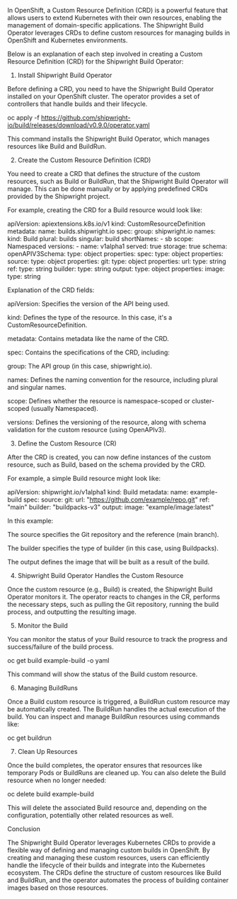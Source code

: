 In OpenShift, a Custom Resource Definition (CRD) is a powerful feature that allows users to extend Kubernetes with their own resources, enabling the management of domain-specific applications. The Shipwright Build Operator leverages CRDs to define custom resources for managing builds in OpenShift and Kubernetes environments.

Below is an explanation of each step involved in creating a Custom Resource Definition (CRD) for the Shipwright Build Operator:

1. Install Shipwright Build Operator

Before defining a CRD, you need to have the Shipwright Build Operator installed on your OpenShift cluster. The operator provides a set of controllers that handle builds and their lifecycle.

oc apply -f https://github.com/shipwright-io/build/releases/download/v0.9.0/operator.yaml

This command installs the Shipwright Build Operator, which manages resources like Build and BuildRun.

2. Create the Custom Resource Definition (CRD)

You need to create a CRD that defines the structure of the custom resources, such as Build or BuildRun, that the Shipwright Build Operator will manage. This can be done manually or by applying predefined CRDs provided by the Shipwright project.

For example, creating the CRD for a Build resource would look like:

apiVersion: apiextensions.k8s.io/v1
kind: CustomResourceDefinition
metadata:
  name: builds.shipwright.io
spec:
  group: shipwright.io
  names:
    kind: Build
    plural: builds
    singular: build
    shortNames:
      - sb
  scope: Namespaced
  versions:
    - name: v1alpha1
      served: true
      storage: true
      schema:
        openAPIV3Schema:
          type: object
          properties:
            spec:
              type: object
              properties:
                source:
                  type: object
                  properties:
                    git:
                      type: object
                      properties:
                        url:
                          type: string
                        ref:
                          type: string
                builder:
                  type: string
                output:
                  type: object
                  properties:
                    image:
                      type: string

Explanation of the CRD fields:

apiVersion: Specifies the version of the API being used.

kind: Defines the type of the resource. In this case, it's a CustomResourceDefinition.

metadata: Contains metadata like the name of the CRD.

spec: Contains the specifications of the CRD, including:

group: The API group (in this case, shipwright.io).

names: Defines the naming convention for the resource, including plural and singular names.

scope: Defines whether the resource is namespace-scoped or cluster-scoped (usually Namespaced).

versions: Defines the versioning of the resource, along with schema validation for the custom resource (using OpenAPIv3).



3. Define the Custom Resource (CR)

After the CRD is created, you can now define instances of the custom resource, such as Build, based on the schema provided by the CRD.

For example, a simple Build resource might look like:

apiVersion: shipwright.io/v1alpha1
kind: Build
metadata:
  name: example-build
spec:
  source:
    git:
      url: "https://github.com/example/repo.git"
      ref: "main"
  builder: "buildpacks-v3"
  output:
    image: "example/image:latest"

In this example:

The source specifies the Git repository and the reference (main branch).

The builder specifies the type of builder (in this case, using Buildpacks).

The output defines the image that will be built as a result of the build.


4. Shipwright Build Operator Handles the Custom Resource

Once the custom resource (e.g., Build) is created, the Shipwright Build Operator monitors it. The operator reacts to changes in the CR, performs the necessary steps, such as pulling the Git repository, running the build process, and outputting the resulting image.

5. Monitor the Build

You can monitor the status of your Build resource to track the progress and success/failure of the build process.

oc get build example-build -o yaml

This command will show the status of the Build custom resource.

6. Managing BuildRuns

Once a Build custom resource is triggered, a BuildRun custom resource may be automatically created. The BuildRun handles the actual execution of the build. You can inspect and manage BuildRun resources using commands like:

oc get buildrun

7. Clean Up Resources

Once the build completes, the operator ensures that resources like temporary Pods or BuildRuns are cleaned up. You can also delete the Build resource when no longer needed:

oc delete build example-build

This will delete the associated Build resource and, depending on the configuration, potentially other related resources as well.

Conclusion

The Shipwright Build Operator leverages Kubernetes CRDs to provide a flexible way of defining and managing custom builds in OpenShift. By creating and managing these custom resources, users can efficiently handle the lifecycle of their builds and integrate into the Kubernetes ecosystem. The CRDs define the structure of custom resources like Build and BuildRun, and the operator automates the process of building container images based on those resources.
